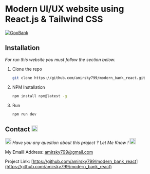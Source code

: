# Modern UI/UX website using React.js &amp; Tailwind CSS

<a href='https://postimg.cc/ppXzqW4X' target='_blank'><img src='https://i.postimg.cc/CLb7Md4D/GooBank.png' border='0' alt='GooBank'/></a>


## Installation

_For run this website you must follow the section below._

1. Clone the repo
   ```sh
   git clone https://github.com/amirsky799/modern_bank_react.git
   ```


2. NPM Installation
    ```sh
    npm install npm@latest -g
    ```
  
3. Run
    ```sh
    npm run dev
    ```


## Contact  <img src="https://raw.githubusercontent.com/Tarikul-Islam-Anik/Animated-Fluent-Emojis/master/Emojis/Objects/Telephone%20Receiver.png" alt="Telephone Receiver" width="20" height="20" />

<img src="https://raw.githubusercontent.com/Tarikul-Islam-Anik/Animated-Fluent-Emojis/master/Emojis/Smilies/Beating%20Heart.png" alt="Beating Heart" width="20" height="20" />  _Have you any question about this project ? Let Me Know !_  <img src="https://raw.githubusercontent.com/Tarikul-Islam-Anik/Animated-Fluent-Emojis/master/Emojis/Smilies/Beating%20Heart.png" alt="Beating Heart" width="20" height="20" />

My Emaill Address: [amirsky799@gmail.com](mailto:amirsky799@gmail.com)

Project Link: [https://github.com/amirsky799/modern_bank_react](https://github.com/amirsky799/modern_bank_react)

